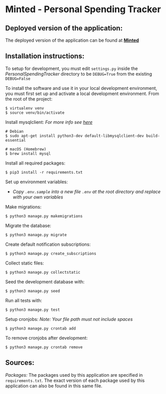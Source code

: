 # Minted - Personal Spending Tracker

## Deployed version of the application:
The deployed version of the application can be found at **[Minted](https://minted-aymskyt.azurewebsites.net/)**

## Installation instructions:
To setup for development, you must edit `settings.py` inside the *PersonalSpendingTracker* directory to be `DEBUG=True` from the existing `DEBUG=False`

To install the software and use it in your local development environment, you must first set up and activate a local development environment.  From the root of the project:
```
$ virtualenv venv
$ source venv/bin/activate
```
Install mysqlclient:
*For more info see [here](https://pypi.org/project/mysqlclient/)*
```
# Debian
$ sudo apt-get install python3-dev default-libmysqlclient-dev build-essential

# macOS (Homebrew)
$ brew install mysql
```
Install all required packages:
```
$ pip3 install -r requirements.txt
```
Set up environment variables:
- *Copy `.env.sample` into a new file `.env`  at the root directory and replace with your own variables*

Make migrations:
```
$ python3 manage.py makemigrations
```
Migrate the database:
```
$ python3 manage.py migrate
```
Create default notification subscriptions:
```
$ python3 manage.py create_subscriptions
```
Collect static files:
```
$ python3 manage.py collectstatic
```
Seed the development database with:
```
$ python3 manage.py seed
```
Run all tests with:
```
$ python3 manage.py test
```
Setup cronjobs:
*Note: Your file path must not include spaces*
```
$ python3 manage.py crontab add
```
To remove cronjobs after development:
```
$ python3 manage.py crontab remove
```

## Sources:
*Packages:*
The packages used by this application are specified in `requirements.txt`.
The exact version of each package used by this application can also be found in this same file.
